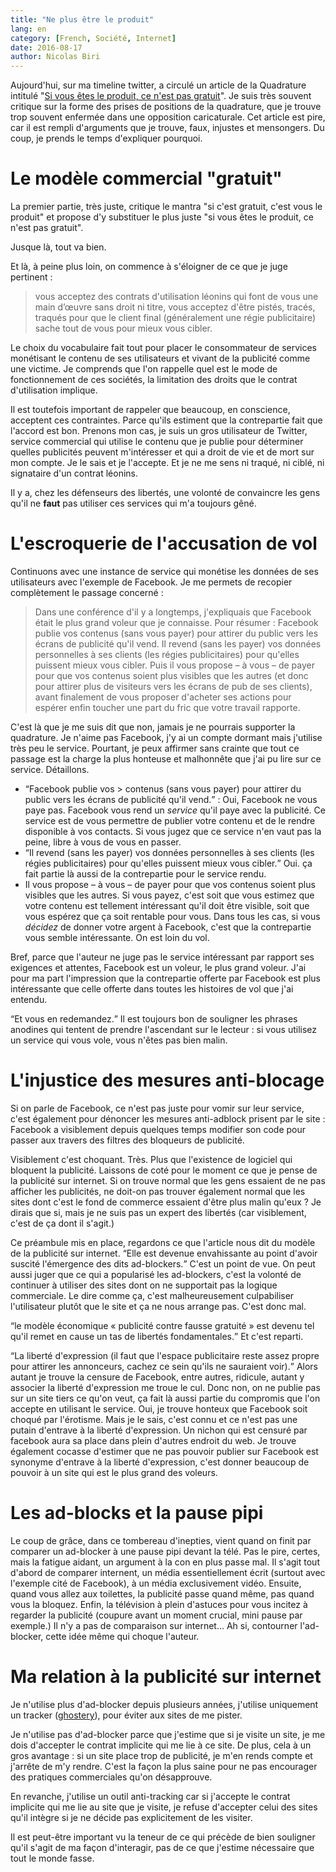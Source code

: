 ```yaml
---
title: "Ne plus être le produit"
lang: en
category: [French, Société, Internet]
date: 2016-08-17
author: Nicolas Biri
---
```


Aujourd'hui, sur ma timeline twitter, a circulé un article de la Quadrature
intitulé
"[Si vous êtes le produit, ce n'est pas gratuit](https://www.laquadrature.net/fr/si-vous-etes-le-produit)".
Je suis très souvent critique sur la forme des prises de positions de la
quadrature, que je trouve trop souvent enfermée dans une opposition
caricaturale. Cet article est pire, car il est rempli d'arguments que je
trouve, faux, injustes et mensongers. Du coup, je prends le temps
d'expliquer pourquoi.

# Le modèle commercial "gratuit"

La premier partie, très juste, critique le mantra "si c'est gratuit, c'est vous
le produit" et propose d'y substituer le plus juste "si vous êtes le produit,
ce n'est pas gratuit".

Jusque là, tout va bien.

Et là, à peine plus loin, on commence à s'éloigner de ce que je juge pertinent :

> vous acceptez des contrats d'utilisation léonins qui font de vous une main
> d’œuvre sans droit ni titre, vous acceptez d'être pistés, tracés, traqués
> pour que le client final (généralement une régie publicitaire) sache
> tout de vous pour mieux vous cibler.

Le choix du vocabulaire fait tout pour placer le consommateur de services
monétisant le contenu de ses utilisateurs et vivant de la publicité comme une
victime. Je comprends que l'on rappelle quel est le mode de fonctionnement de
ces sociétés, la limitation des droits que le contrat d'utilisation implique.

Il est toutefois important de rappeler que beaucoup, en conscience, acceptent
ces contraintes. Parce qu'ils estiment que la contrepartie fait que l'accord
est bon. Prenons mon cas, je suis un gros utilisateur de Twitter, service
commercial qui utilise le contenu que je publie pour déterminer quelles
publicités peuvent m'intéresser et qui a droit de vie et de mort sur mon compte.
Je le sais et je l'accepte. Et je ne me sens ni traqué, ni ciblé, ni signataire
d'un contrat léonins.

Il y a, chez les défenseurs des libertés, une volonté de convaincre les gens
qu'il ne **faut** pas utiliser ces  services qui m'a toujours gêné.

# L'escroquerie de l'accusation de vol

Continuons avec une instance de service qui monétise les données de ses
utilisateurs avec l'exemple de Facebook. Je me permets de recopier
complètement le passage concerné :

> Dans une conférence d'il y a longtemps, j'expliquais que Facebook était le
> plus grand voleur que je connaisse. Pour résumer : Facebook publie vos
> contenus (sans vous payer) pour attirer du public vers les écrans de
> publicité qu'il vend. Il revend (sans les payer) vos données personnelles à
> ses clients (les régies publicitaires) pour qu'elles puissent mieux vous
> cibler. Puis il vous propose – à vous – de payer pour que vos contenus
> soient plus visibles que les autres (et donc pour attirer plus de visiteurs
> vers les écrans de pub de ses clients), avant finalement de vous proposer
> d'acheter ses actions pour espérer enfin toucher une part du fric que votre
> travail rapporte.

C'est là que je me suis dit que non, jamais je ne pourrais supporter la
quadrature. Je n'aime pas Facebook, j'y ai un compte dormant mais j'utilise
très peu le service. Pourtant, je peux affirmer sans crainte que tout ce
passage est la charge la plus honteuse et malhonnête que j'ai pu lire sur ce
service. Détaillons.

- <q>Facebook publie vos > contenus (sans vous payer) pour attirer du public
 vers les écrans de publicité qu'il vend.</q> : Oui, Facebook ne vous paye pas.
 Facebook vous rend un _service_ qu'il paye avec la publicité. Ce service est
 de vous permettre de publier votre contenu et de le rendre disponible à vos
 contacts.  Si vous jugez que ce service n'en vaut pas la peine, libre à vous
 de vous en passer.
- <q>Il revend (sans les payer) vos données personnelles à ses clients (les
 régies publicitaires) pour qu'elles puissent mieux vous cibler.</q> Oui. ça
 fait partie là aussi de la contrepartie pour le service rendu.
-  </q>Il vous propose – à vous – de payer pour que vos contenus soient plus
 visibles que les autres.</q> Si vous payez, c'est soit que vous estimez que
 votre contenu est tellement intéressant qu'il doit être visible, soit que
 vous espérez que ça soit rentable pour vous. Dans tous les cas, si vous
 _décidez_ de donner votre argent à Facebook, c'est que la contrepartie vous
 semble intéressante. On est loin du vol.

Bref, parce que l'auteur ne juge pas le service intéressant par rapport ses
exigences et attentes, Facebook est un voleur, le plus grand voleur. J'ai
pour ma part l'impression que la contrepartie offerte par Facebook est plus
intéressante que celle offerte dans toutes les histoires de vol que j'ai
entendu.

<q>Et vous en redemandez.</q> Il est toujours bon de souligner les phrases
anodines qui tentent de prendre l'ascendant sur le lecteur : si vous
utilisez un service qui vous vole, vous n'êtes pas bien malin.

# L'injustice des mesures anti-blocage

Si on parle de Facebook, ce n'est pas juste pour vomir sur leur service, c'est
également pour dénoncer les mesures anti-adblock prisent par le site : Facebook
a visiblement depuis quelques temps modifier son code pour passer aux travers
des filtres des bloqueurs de publicité.

Visiblement c'est choquant. Très. Plus que l'existence de logiciel qui bloquent
la publicité. Laissons de coté pour le moment ce que je pense de la publicité
sur internet. Si on trouve normal que les gens essaient de ne pas afficher les
publicités, ne doit-on pas trouver également normal que les sites dont c'est le
fond de commerce essaient d'être plus malin qu'eux ? Je dirais que si, mais je
ne suis pas un expert des libertés (car visiblement, c'est de ça dont il
s'agit.)

Ce préambule mis en place, regardons ce que l'article nous dit du modèle de la
publicité sur internet. <q>Elle est devenue envahissante au point d'avoir suscité
l'émergence des dits ad-blockers.</q> C'est un point de vue. On peut aussi juger
que ce qui a popularisé les ad-blockers, c'est la volonté de continuer à
utiliser des sites dont on ne supportait pas la logique commerciale. Le dire
comme ça, c'est malheureusement culpabiliser l'utilisateur plutôt que le site
et ça ne nous arrange pas. C'est donc mal.

<q>le modèle économique « publicité contre fausse gratuité » est devenu tel
qu'il remet en cause un tas de libertés fondamentales.</q> Et c'est reparti.

<q>La liberté d'expression (il faut que l'espace publicitaire reste
assez propre pour attirer les annonceurs, cachez ce sein qu'ils ne sauraient
voir).</q> Alors autant je trouve la censure de Facebook, entre autres,
ridicule, autant y associer la liberté d'expression me troue le cul.
Donc non, on ne publie pas sur un site tiers ce qu'on veut, ça fait là aussi
partie du compromis que l'on accepte en utilisant le service. Oui, je trouve
honteux que Facebook soit choqué par l'érotisme. Mais je le sais, c'est connu
et ce n'est pas une putain d'entrave à la liberté d'expression. Un nichon qui
est censuré par facebook aura sa place dans plein d'autres endroit du web. Je
trouve également cocasse d'estimer que ne pas pouvoir publier sur Facebook
est synonyme d'entrave à la liberté d'expression, c'est donner beaucoup de
pouvoir à un site qui est le plus grand des voleurs.

# Les ad-blocks et la pause pipi

Le coup de grâce, dans ce tombereau d'inepties, vient quand on finit par
comparer un ad-blocker à une pause pipi devant la télé. Pas le pire,
certes, mais la fatigue aidant, un argument à la con en plus passe mal.
Il s'agit tout d'abord de comparer internent, un média essentiellement écrit
(surtout avec l'exemple cité de Facebook), à un média exclusivement vidéo.
Ensuite, quand vous allez aux toilettes, la publicité passe quand même, pas
quand vous la bloquez. Enfin, la télévision à plein d'astuces pour vous
incitez à regarder la publicité (coupure avant un moment crucial, mini pause
par exemple.) Il n'y a pas de comparaison sur internet... Ah si, contourner
l'ad-blocker, cette idée même qui choque l'auteur.

# Ma relation à la publicité sur internet

Je n'utilise plus d'ad-blocker depuis plusieurs années, j'utilise uniquement
un tracker ([ghostery](https://www.ghostery.com)), pour éviter aux sites de me
pister.

Je n'utilise pas d'ad-blocker parce que j'estime que si je visite un site, je
me dois d'accepter le contrat implicite qui me lie à ce site. De plus, cela à
un gros avantage : si un site place trop de publicité, je m'en rends compte et
j'arrête de m'y rendre. C'est la façon la plus saine pour ne pas encourager
des pratiques commerciales qu'on désapprouve.

En revanche, j'utilise un outil anti-tracking car si j'accepte le contrat
implicite qui me lie au site que je visite, je refuse d'accepter celui des
sites qu'il intègre si je ne décide pas explicitement de les visiter.

Il est peut-être important vu la teneur de ce qui précède de bien souligner
qu'il s'agit de ma façon d'interagir, pas de ce que j'estime nécessaire que
tout le monde fasse.

